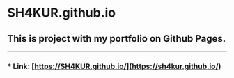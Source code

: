 # SH4KUR.github.io

## **This is project with my portfolio on Github Pages.**

---

### * **Link: [https://SH4KUR.github.io/](https://sh4kur.github.io/)**
